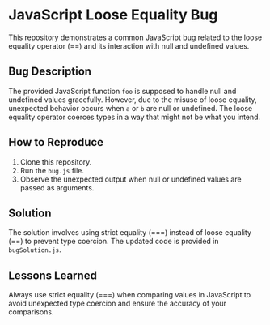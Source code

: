 # JavaScript Loose Equality Bug

This repository demonstrates a common JavaScript bug related to the loose equality operator (==) and its interaction with null and undefined values.

## Bug Description
The provided JavaScript function `foo` is supposed to handle null and undefined values gracefully. However, due to the misuse of loose equality, unexpected behavior occurs when `a` or `b` are null or undefined. The loose equality operator coerces types in a way that might not be what you intend.

## How to Reproduce
1. Clone this repository.
2. Run the `bug.js` file.
3. Observe the unexpected output when null or undefined values are passed as arguments.

## Solution
The solution involves using strict equality (===) instead of loose equality (==) to prevent type coercion. The updated code is provided in `bugSolution.js`.

## Lessons Learned
Always use strict equality (===) when comparing values in JavaScript to avoid unexpected type coercion and ensure the accuracy of your comparisons.